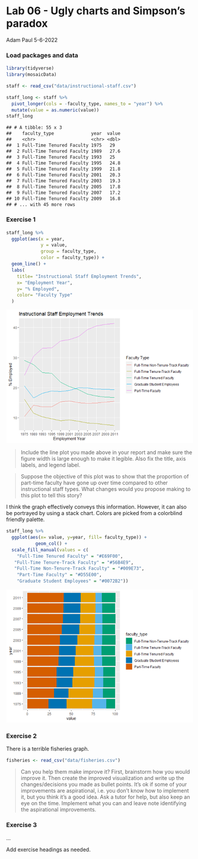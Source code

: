 Lab 06 - Ugly charts and Simpson’s paradox
================
Adam Paul
5-6-2022

### Load packages and data

``` r
library(tidyverse) 
library(mosaicData) 
```

``` r
staff <- read_csv("data/instructional-staff.csv")
```

``` r
staff_long <- staff %>%
  pivot_longer(cols = -faculty_type, names_to = "year") %>%
  mutate(value = as.numeric(value))
staff_long
```

    ## # A tibble: 55 x 3
    ##    faculty_type              year  value
    ##    <chr>                     <chr> <dbl>
    ##  1 Full-Time Tenured Faculty 1975   29  
    ##  2 Full-Time Tenured Faculty 1989   27.6
    ##  3 Full-Time Tenured Faculty 1993   25  
    ##  4 Full-Time Tenured Faculty 1995   24.8
    ##  5 Full-Time Tenured Faculty 1999   21.8
    ##  6 Full-Time Tenured Faculty 2001   20.3
    ##  7 Full-Time Tenured Faculty 2003   19.3
    ##  8 Full-Time Tenured Faculty 2005   17.8
    ##  9 Full-Time Tenured Faculty 2007   17.2
    ## 10 Full-Time Tenured Faculty 2009   16.8
    ## # ... with 45 more rows

### Exercise 1

``` r
staff_long %>%
  ggplot(aes(x = year,
             y = value,
             group = faculty_type,
             color = faculty_type)) +
  geom_line() +
  labs(
    title= "Instructional Staff Employment Trends",
    x= "Employment Year",
    y= "% Employed",
    color= "Faculty Type"
  )
```

![](lab-06_files/figure-gfm/starting%20line%20graph-1.png)<!-- -->

> Include the line plot you made above in your report and make sure the
> figure width is large enough to make it legible. Also fix the title,
> axis labels, and legend label.

> Suppose the objective of this plot was to show that the proportion of
> part-time faculty have gone up over time compared to other
> instructional staff types. What changes would you propose making to
> this plot to tell this story?

I think the graph effectively conveys this information. However, it can
also be portrayed by using a stack chart. Colors are picked from a
colorblind friendly palette.

``` r
staff_long %>%
  ggplot(aes(x= value, y=year, fill= faculty_type)) +
           geom_col() +
  scale_fill_manual(values = c( 
    "Full-Time Tenured Faculty" = "#E69F00",
   "Full-Time Tenure-Track Faculty" = "#56B4E9",
   "Full-Time Non-Tenure-Track Faculty" = "#009E73",
    "Part-Time Faculty" = "#D55E00",
    "Graduate Student Employees" = "#0072B2"))
```

![](lab-06_files/figure-gfm/stack-1.png)<!-- -->

### Exercise 2

There is a terrible fisheries graph.

``` r
fisheries <- read_csv("data/fisheries.csv")
```

> Can you help them make improve it? First, brainstorm how you would
> improve it. Then create the improved visualization and write up the
> changes/decisions you made as bullet points. It’s ok if some of your
> improvements are aspirational, i.e. you don’t know how to implement
> it, but you think it’s a good idea. Ask a tutor for help, but also
> keep an eye on the time. Implement what you can and leave note
> identifying the aspirational improvements.

### Exercise 3

…

Add exercise headings as needed.
